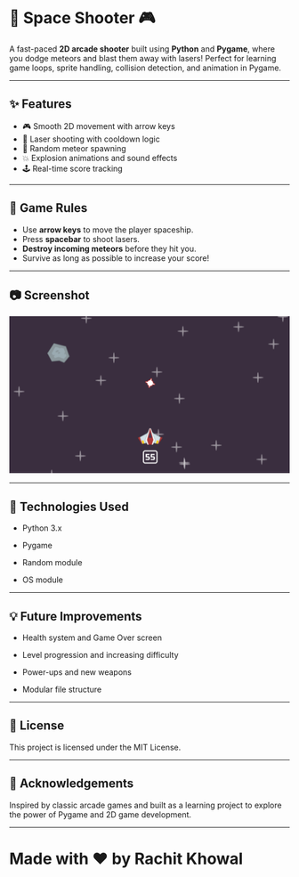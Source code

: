 # 🚀 Space Shooter 🎮

A fast-paced **2D arcade shooter** built using **Python** and **Pygame**, where you dodge meteors and blast them away with lasers! Perfect for learning game loops, sprite handling, collision detection, and animation in Pygame.

---

## ✨ Features

* 🎮 Smooth 2D movement with arrow keys
* 🔫 Laser shooting with cooldown logic
* 🌠 Random meteor spawning
* 💥 Explosion animations and sound effects
* 🕹 Real-time score tracking

---

## 🔧 Game Rules

* Use **arrow keys** to move the player spaceship.
* Press **spacebar** to shoot lasers.
* **Destroy incoming meteors** before they hit you.
* Survive as long as possible to increase your score!

---

## 📷 Screenshot

![space-shooter-screenshot](./image.png)

---

## 🧠 Technologies Used

* Python 3.x

* Pygame

* Random module

* OS module

---

## 💡 Future Improvements

* Health system and Game Over screen

* Level progression and increasing difficulty

* Power-ups and new weapons

* Modular file structure

---

## 📄 License

This project is licensed under the MIT License.

---

## 🙌 Acknowledgements

Inspired by classic arcade games and built as a learning project to explore the power of Pygame and 2D game development.

---

# Made with ❤️ by Rachit Khowal
